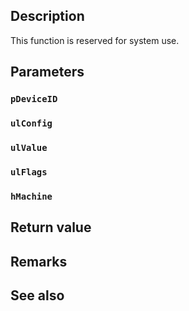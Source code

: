 ## Description

This function is reserved for system use.

## Parameters

### `pDeviceID`

### `ulConfig`

### `ulValue`

### `ulFlags`

### `hMachine`

## Return value

## Remarks

## See also